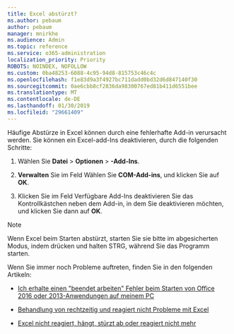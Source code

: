 ```yaml
---
title: Excel abstürzt?
ms.author: pebaum
author: pebaum
manager: mnirkhe
ms.audience: Admin
ms.topic: reference
ms.service: o365-administration
localization_priority: Priority
ROBOTS: NOINDEX, NOFOLLOW
ms.custom: 0ba48253-6088-4c95-94d8-815753c46c4c
ms.openlocfilehash: f1e83d9a3f4927bc711dadd0bd32d6d847140f30
ms.sourcegitcommit: 0ae6cbb8cf2836da98300767ed81b411d6551bee
ms.translationtype: MT
ms.contentlocale: de-DE
ms.lasthandoff: 01/30/2019
ms.locfileid: "29661409"
---
```

Häufige Abstürze in Excel können durch eine fehlerhafte Add-in verursacht werden. Sie können ein Excel-add-Ins deaktivieren, durch die folgenden Schritte:
  
1. Wählen Sie **Datei** \> **Optionen** \> **-Add-Ins**.
    
2. **Verwalten** Sie im Feld Wählen Sie **COM-Add-ins**, und klicken Sie auf **OK**.
    
3. Klicken Sie im Feld Verfügbare Add-Ins deaktivieren Sie das Kontrollkästchen neben dem Add-in, in dem Sie deaktivieren möchten, und klicken Sie dann auf **OK**.
    
> [!NOTE]
> Wenn Excel beim Starten abstürzt, starten Sie sie bitte im abgesicherten Modus, indem drücken und halten STRG, während Sie das Programm starten. 
  
Wenn Sie immer noch Probleme auftreten, finden Sie in den folgenden Artikeln:
  
- [Ich erhalte einen "beendet arbeiten" Fehler beim Starten von Office 2016 oder 2013-Anwendungen auf meinem PC](https://support.office.com/article/52bd7985-4e99-4a35-84c8-2d9b8301a2fa.aspx)
    
- [Behandlung von rechtzeitig und reagiert nicht Probleme mit Excel](https://support.microsoft.com/help/2758592/how-to-troubleshoot-crashing-and-not-responding-issues-with-excel)
    
- [Excel nicht reagiert, hängt, stürzt ab oder reagiert nicht mehr](https://support.office.com/article/37e7d3c9-9e84-40bf-a805-4ca6853a1ff4.aspx)
    
